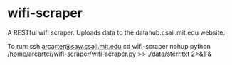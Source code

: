 # wifi-scraper

A RESTful wifi scraper. Uploads data to the datahub.csail.mit.edu website.

To run:
ssh arcarter@saw.csail.mit.edu
cd wifi-scraper
nohup python /home/arcarter/wifi-scraper/wifi-scraper.py >> ./data/sterr.txt 2>&1 &

